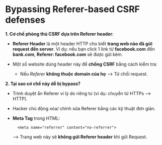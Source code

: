 # Bypassing Referer-based CSRF defenses

**1. Cơ chế phòng thủ CSRF dựa trên Referer header**: 

- **Referer Header** là một header HTTP cho biết **trang web nào đã gửi request đến server**. Ví dụ: nếu bạn click 1 link từ **facebook.com** đến **bank.com**, **Referer: facebook.com** sẽ được gửi kèm. 

- Một số website dùng header này để **chống CSRF** bằng cách kiểm tra:

    - Nếu *Referer* **không thuộc domain của họ** --> Từ chối request. 

**2. Tại sao cơ chế này dễ bị bypass?**

- Trình duyệt ẩn Referer vì lý do riêng tư (ví dụ: chuyển từ HTTPs --> HTTP).

- Hacker chủ động xóa/ chỉnh sửa Referer bằng các kỹ thuật đơn giản.

- **Meta Tag** trong HTML:
    
        <meta name="referrer" content="no-referrer">  

    --> Trang web này sẽ **không gửi Referer header** khi gửi Request.


